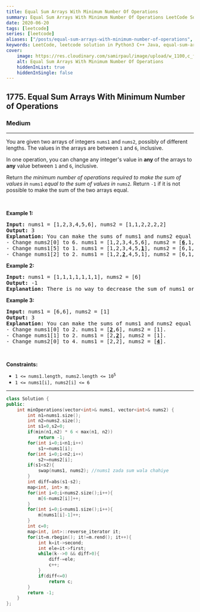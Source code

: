 ```yaml
---
title: Equal Sum Arrays With Minimum Number Of Operations
summary: Equal Sum Arrays With Minimum Number Of Operations LeetCode Solution Explained
date: 2020-06-20
tags: [leetcode]
series: [leetcode]
aliases: ["/posts/equal-sum-arrays-with-minimum-number-of-operations", "/blog/posts/equal-sum-arrays-with-minimum-number-of-operations", "/equal-sum-arrays-with-minimum-number-of-operations"]
keywords: LeetCode, leetcode solution in Python3 C++ Java, equal-sum-arrays-with-minimum-number-of-operations solution
cover:
    image: https://res.cloudinary.com/samirpaul/image/upload/w_1100,c_fit,co_rgb:FFFFFF,l_text:Arial_70_bold:Equal Sum Arrays With Minimum Number Of Operations/problem-solving.webp
    alt: Equal Sum Arrays With Minimum Number Of Operations
    hiddenInList: true
    hiddenInSingle: false
---
```



<h2>1775. Equal Sum Arrays With Minimum Number of Operations</h2><h3>Medium</h3><hr><div><p>You are given two arrays of integers <code>nums1</code> and <code><font face="monospace">nums2</font></code>, possibly of different lengths. The values in the arrays are between <code>1</code> and <code>6</code>, inclusive.</p>

<p>In one operation, you can change any integer's value in <strong>any </strong>of the arrays to <strong>any</strong> value between <code>1</code> and <code>6</code>, inclusive.</p>

<p>Return <em>the minimum number of operations required to make the sum of values in </em><code>nums1</code><em> equal to the sum of values in </em><code>nums2</code><em>.</em> Return <code>-1</code>​​​​​ if it is not possible to make the sum of the two arrays equal.</p>

<p>&nbsp;</p>
<p><strong>Example 1:</strong></p>

<pre><strong>Input:</strong> nums1 = [1,2,3,4,5,6], nums2 = [1,1,2,2,2,2]
<strong>Output:</strong> 3
<strong>Explanation:</strong> You can make the sums of nums1 and nums2 equal with 3 operations. All indices are 0-indexed.
- Change nums2[0] to 6. nums1 = [1,2,3,4,5,6], nums2 = [<u><strong>6</strong></u>,1,2,2,2,2].
- Change nums1[5] to 1. nums1 = [1,2,3,4,5,<strong><u>1</u></strong>], nums2 = [6,1,2,2,2,2].
- Change nums1[2] to 2. nums1 = [1,2,<strong><u>2</u></strong>,4,5,1], nums2 = [6,1,2,2,2,2].
</pre>

<p><strong>Example 2:</strong></p>

<pre><strong>Input:</strong> nums1 = [1,1,1,1,1,1,1], nums2 = [6]
<strong>Output:</strong> -1
<strong>Explanation:</strong> There is no way to decrease the sum of nums1 or to increase the sum of nums2 to make them equal.
</pre>

<p><strong>Example 3:</strong></p>

<pre><strong>Input:</strong> nums1 = [6,6], nums2 = [1]
<strong>Output:</strong> 3
<strong>Explanation:</strong> You can make the sums of nums1 and nums2 equal with 3 operations. All indices are 0-indexed. 
- Change nums1[0] to 2. nums1 = [<strong><u>2</u></strong>,6], nums2 = [1].
- Change nums1[1] to 2. nums1 = [2,<strong><u>2</u></strong>], nums2 = [1].
- Change nums2[0] to 4. nums1 = [2,2], nums2 = [<strong><u>4</u></strong>].
</pre>

<p>&nbsp;</p>
<p><strong>Constraints:</strong></p>

<ul>
	<li><code>1 &lt;= nums1.length, nums2.length &lt;= 10<sup>5</sup></code></li>
	<li><code>1 &lt;= nums1[i], nums2[i] &lt;= 6</code></li>
</ul>
</div>

---




```cpp
class Solution {
public:
    int minOperations(vector<int>& nums1, vector<int>& nums2) {
        int n1=nums1.size();
        int n2=nums2.size();
        int s1=0,s2=0;
        if(min(n1,n2) * 6 < max(n1, n2))
            return -1;
        for(int i=0;i<n1;i++)
            s1+=nums1[i];
        for(int i=0;i<n2;i++)
            s2+=nums2[i];
        if(s1<s2){
            swap(nums1, nums2); //nums1 zada sum wala chahiye
        }
        int diff=abs(s1-s2);
        map<int, int> m;
        for(int i=0;i<nums2.size();i++){
            m[6-nums2[i]]++;
        }
        for(int i=0;i<nums1.size();i++){
            m[nums1[i]-1]++;
        }
        int c=0;
        map<int, int>::reverse_iterator it;
        for(it=m.rbegin(); it!=m.rend(); it++){
            int k=it->second;
            int ele=it->first;
            while(k-->0 && diff>0){
                diff-=ele;
                c++;
            }
            if(diff<=0)
                return c;
        }
        return -1;
    }
};
```
